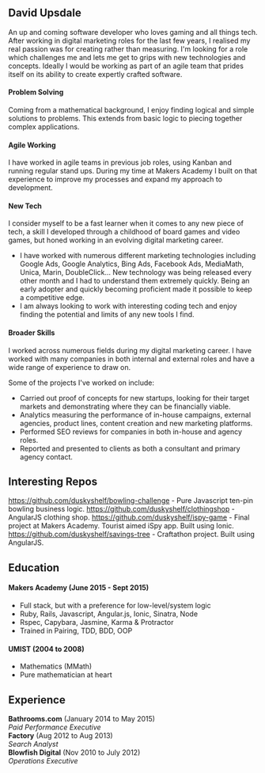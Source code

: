 ## David Upsdale

An up and coming software developer who loves gaming and all things tech. After working in digital marketing roles for the last few years, I realised my real passion was for creating rather than measuring. I'm looking for a role which challenges me and lets me get to grips with new technologies and concepts. Ideally I would be working as part of an agile team that prides itself on its ability to create expertly crafted software.


#### Problem Solving

Coming from a mathematical background, I enjoy finding logical and simple solutions to problems. This extends from basic logic to piecing together complex applications.

#### Agile Working

I have worked in agile teams in previous job roles, using Kanban and running regular stand ups. During my time at Makers Academy I built on that experience to improve my processes and expand my approach to development.

#### New Tech

I consider myself to be a fast learner when it comes to any new piece of tech, a skill I developed through a childhood of board games and video games, but honed working in an evolving digital marketing career.
- I have worked with numerous different marketing technologies including Google Ads, Google Analytics,
  Bing Ads, Facebook Ads, MediaMath, Unica, Marin, DoubleClick... New technology was being released every other month and I had to understand them extremely quickly. Being an early adopter and quickly becoming proficient made it possible to keep a competitive edge.
- I am always looking to work with interesting coding tech and enjoy finding the potential and limits of any new tools I find.

#### Broader Skills

I worked across numerous fields during my digital marketing career. I have worked with many companies in both internal and external roles and have a wide range of experience to draw on.

Some of the projects I've worked on include:
- Carried out proof of concepts for new startups, looking for their target markets and demonstrating where they can be financially viable.
- Analytics measuring the performance of in-house campaigns, external agencies, product lines, content creation and new marketing platforms.
- Performed SEO reviews for companies in both in-house and agency roles.
- Reported and presented to clients as both a consultant and primary agency contact.

## Interesting Repos

https://github.com/duskyshelf/bowling-challenge - Pure Javascript ten-pin bowling business logic.
https://github.com/duskyshelf/clothingshop - AngularJS clothing shop.
https://github.com/duskyshelf/ispy-game - Final project at Makers Academy. Tourist aimed iSpy app. Built using Ionic.
https://github.com/duskyshelf/savings-tree - Craftathon project. Built using AngularJS.

## Education

#### Makers Academy (June 2015 - Sept 2015)

- Full stack, but with a preference for low-level/system logic
- Ruby, Rails, Javascript, Angular.js, Ionic, Sinatra, Node
- Rspec, Capybara, Jasmine, Karma & Protractor
- Trained in Pairing, TDD, BDD, OOP

#### UMIST (2004 to 2008)

- Mathematics (MMath)
- Pure mathematician at heart

## Experience

**Bathrooms.com** (January 2014 to May 2015)  
*Paid Performance Executive*  
**Factory** (Aug 2012 to Aug 2013)  
*Search Analyst*  
**Blowfish Digital** (Nov 2010 to July 2012)  
*Operations Executive*  
